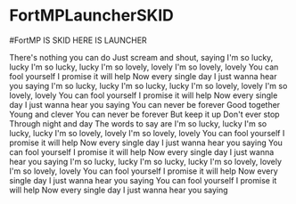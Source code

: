 # FortMPLauncherSKID
#FortMP IS SKID HERE IS LAUNCHER





There's nothing you can do
Just scream and shout, saying
I'm so lucky, lucky
I'm so lucky, lucky
I'm so lovely, lovely
I'm so lovely, lovely
You can fool yourself
I promise it will help
Now every single day
I just wanna hear you saying
I'm so lucky, lucky
I'm so lucky, lucky
I'm so lovely, lovely
I'm so lovely, lovely
You can fool yourself
I promise it will help
Now every single day
I just wanna hear you saying
You can never be forever
Good together
Young and clever
You can never be forever
But keep it up
Don't ever stop
Through night and day
The words to say are
I'm so lucky, lucky
I'm so lucky, lucky
I'm so lovely, lovely
I'm so lovely, lovely
You can fool yourself
I promise it will help
Now every single day
I just wanna hear you saying
You can fool yourself
I promise it will help
Now every single day
I just wanna hear you saying
I'm so lucky, lucky
I'm so lucky, lucky
I'm so lovely, lovely
I'm so lovely, lovely
You can fool yourself
I promise it will help
Now every single day
I just wanna hear you saying
You can fool yourself
I promise it will help
Now every single day
I just wanna hear you saying
